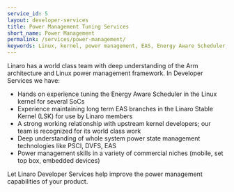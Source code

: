 ```yaml
---
service_id: 5
layout: developer-services
title: Power Management Tuning Services
short_name: Power Management
permalink: /services/power-management/
keywords: Linux, kernel, power management, EAS, Energy Aware Scheduler, PSCI
---
```


Linaro has a world class team with deep understanding of the Arm architecture and Linux power management framework.  In Developer Services we have:
- Hands on experience tuning the Energy Aware Scheduler in the Linux kernel for several SoCs
- Experience maintaining long term EAS branches in the Linaro Stable Kernel (LSK) for use by Linaro members
- A strong working relationship with upstream kernel developers; our team is recognized for its world class work
- Deep understanding of whole system power state management technologies like PSCI, DVFS, EAS
- Power management skills in a variety of commercial niches (mobile, set top box, embedded devices)

Let Linaro Developer Services help improve the power management capabilities of your product.
